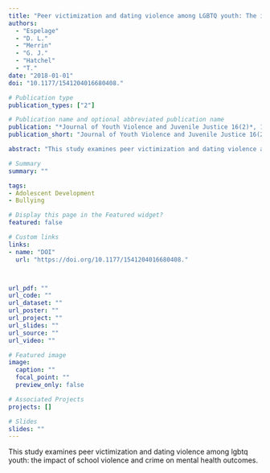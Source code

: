 ```yaml
---
title: "Peer victimization and dating violence among LGBTQ youth: The impact of school violence and crime on mental health outcomes"
authors:
  - "Espelage"
  - "D. L."
  - "Merrin"
  - "G. J."
  - "Hatchel"
  - "T."
date: "2018-01-01"
doi: "10.1177/1541204016680408."

# Publication type
publication_types: ["2"]

# Publication name and optional abbreviated publication name
publication: "*Journal of Youth Violence and Juvenile Justice 16(2)*, 156, -173"
publication_short: "Journal of Youth Violence and Juvenile Justice 16(2)"

abstract: "This study examines peer victimization and dating violence among lgbtq youth: the impact of school violence and crime on mental health outcomes."

# Summary
summary: ""

tags:
- Adolescent Development
- Bullying

# Display this page in the Featured widget?
featured: false

# Custom links
links:
- name: "DOI"
  url: "https://doi.org/10.1177/1541204016680408."



url_pdf: ""
url_code: ""
url_dataset: ""
url_poster: ""
url_project: ""
url_slides: ""
url_source: ""
url_video: ""

# Featured image
image:
  caption: ""
  focal_point: ""
  preview_only: false

# Associated Projects
projects: []

# Slides
slides: ""
---
```


This study examines peer victimization and dating violence among lgbtq youth: the impact of school violence and crime on mental health outcomes.
